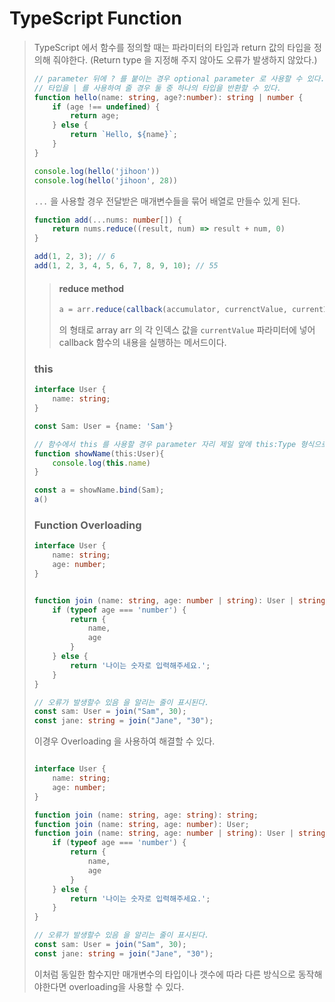 # TypeScript Function

> TypeScript 에서 함수를 정의할 때는 파라미터의 타입과 return 값의 타입을 정의해 줘야한다. (Return type 을 지정해 주지 않아도 오류가 발생하지 않았다.)
>
> ```ts
> // parameter 뒤에 ? 를 붙이는 경우 optional parameter 로 사용할 수 있다. optional parameter 는 뒤에 작성하여야 한다.  
> // 타입을 | 를 사용하여 줄 경우 둘 중 하나의 타입을 반환할 수 있다. 
> function hello(name: string, age?:number): string | number {
>     if (age !== undefined) {
>         return age;
>     } else {
>         return `Hello, ${name}`;
>     }
> }
> 
> console.log(hello('jihoon'))
> console.log(hello('jihoon', 28))
> ```
>
> 
>
> `...` 을 사용할 경우 전달받은 매개변수들을 묶어 배열로 만들수 있게 된다. 
>
> ```ts
> function add(...nums: number[]) {
>     return nums.reduce((result, num) => result + num, 0)
> }
> 
> add(1, 2, 3); // 6
> add(1, 2, 3, 4, 5, 6, 7, 8, 9, 10); // 55
> ```
>
> > #### reduce method
> >
> > ```ts
> > a = arr.reduce(callback(accumulator, currenctValue, currentIndex?, array?), initialValue)
> > ```
> >
> > 의 형태로 array arr 의 각 인덱스 값을 `currentValue` 파라미터에 넣어  callback 함수의 내용을 실행하는 메서드이다. 
>
> 
>
> ### this
>
> ```ts
> interface User {
>     name: string;
> }
> 
> const Sam: User = {name: 'Sam'}
> 
> // 함수에서 this 를 사용할 경우 parameter 자리 제일 앞에 this:Type 형식으로 type 을 지정해주면 된다. 지정하지 않을시 Any type 이 된다. 
> function showName(this:User){
>     console.log(this.name)
> } 
> 
> const a = showName.bind(Sam);
> a()
> ```
>
> 
>
> ### Function Overloading
>
> ```ts
> interface User {
>     name: string;
>     age: number;
> }
> 
> 
> function join (name: string, age: number | string): User | string{
>     if (typeof age === 'number') {
>         return {
>             name,
>             age
>         }
>     } else {
>         return '나이는 숫자로 입력해주세요.';
>     }
> }
> 
> // 오류가 발생할수 있음 을 알리는 줄이 표시된다. 
> const sam: User = join("Sam", 30);
> const jane: string = join("Jane", "30");
> ```
>
> 이경우 Overloading 을 사용하여 해결할 수 있다. 
>
> ```ts
> 
> interface User {
>     name: string;
>     age: number;
> }
> 
> function join (name: string, age: string): string; 					///
> function join (name: string, age: number): User;					///
> function join (name: string, age: number | string): User | string{
>     if (typeof age === 'number') {
>         return {
>             name,
>             age
>         }
>     } else {
>         return '나이는 숫자로 입력해주세요.';
>     }
> }
> 
> // 오류가 발생할수 있음 을 알리는 줄이 표시된다. 
> const sam: User = join("Sam", 30);
> const jane: string = join("Jane", "30");
> ```
>
> 이처럼 동일한 함수지만 매개변수의 타입이나 갯수에 따라 다른 방식으로 동작해야한다면 overloading을 사용할 수 있다. 

